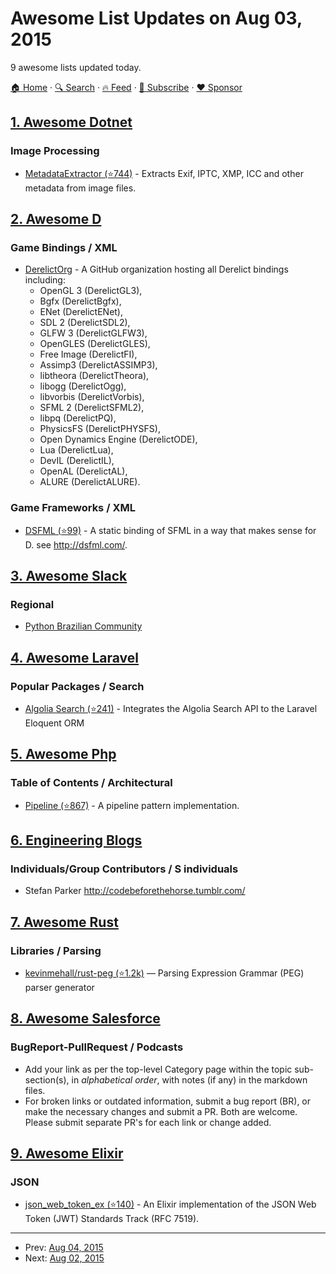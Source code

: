 # Awesome List Updates on Aug 03, 2015

9 awesome lists updated today.

[🏠 Home](/README.md) · [🔍 Search](https://www.trackawesomelist.com/search/) · [🔥 Feed](https://www.trackawesomelist.com/rss.xml) · [📮 Subscribe](https://trackawesomelist.us17.list-manage.com/subscribe?u=d2f0117aa829c83a63ec63c2f&id=36a103854c) · [❤️  Sponsor](https://github.com/sponsors/theowenyoung)



## [1. Awesome Dotnet](/content/quozd/awesome-dotnet/README.md)

### Image Processing

*   [MetadataExtractor (⭐744)](https://github.com/drewnoakes/metadata-extractor-dotnet) - Extracts Exif, IPTC, XMP, ICC and other metadata from image files.

## [2. Awesome D](/content/dlang-community/awesome-d/README.md)

### Game Bindings / XML

*   [DerelictOrg](https://github.com/DerelictOrg) - A GitHub organization hosting all Derelict bindings including:
    *   OpenGL 3 (DerelictGL3),
    *   Bgfx (DerelictBgfx),
    *   ENet (DerelictENet),
    *   SDL 2 (DerelictSDL2),
    *   GLFW 3 (DerelictGLFW3),
    *   OpenGLES (DerelictGLES),
    *   Free Image (DerelictFI),
    *   Assimp3 (DerelictASSIMP3),
    *   libtheora (DerelictTheora),
    *   libogg (DerelictOgg),
    *   libvorbis (DerelictVorbis),
    *   SFML 2 (DerelictSFML2),
    *   libpq (DerelictPQ),
    *   PhysicsFS (DerelictPHYSFS),
    *   Open Dynamics Engine (DerelictODE),
    *   Lua (DerelictLua),
    *   DevIL (DerelictIL),
    *   OpenAL (DerelictAL),
    *   ALURE (DerelictALURE).

### Game Frameworks / XML

*   [DSFML (⭐99)](https://github.com/Jebbs/DSFML) - A static binding of SFML in a way that makes sense for D. see <http://dsfml.com/>.

## [3. Awesome Slack](/content/filipelinhares/awesome-slack/README.md)

### Regional

*   [Python Brazilian Community](http://slack-pythonbrasil.herokuapp.com/)

## [4. Awesome Laravel](/content/chiraggude/awesome-laravel/README.md)

### Popular Packages / Search

*   [Algolia Search (⭐241)](https://github.com/algolia/algoliasearch-laravel) - Integrates the Algolia Search API to the Laravel Eloquent ORM

## [5. Awesome Php](/content/ziadoz/awesome-php/README.md)

### Table of Contents / Architectural

*   [Pipeline (⭐867)](https://github.com/thephpleague/pipeline) - A pipeline pattern implementation.

## [6. Engineering Blogs](/content/kilimchoi/engineering-blogs/README.md)

### Individuals/Group Contributors / S individuals

*   Stefan Parker <http://codebeforethehorse.tumblr.com/>

## [7. Awesome Rust](/content/rust-unofficial/awesome-rust/README.md)

### Libraries / Parsing

*   [kevinmehall/rust-peg (⭐1.2k)](https://github.com/kevinmehall/rust-peg) — Parsing Expression Grammar (PEG) parser generator

## [8. Awesome Salesforce](/content/mailtoharshit/awesome-salesforce/README.md)

### BugReport-PullRequest / Podcasts

*   Add your link as per the top-level Category page within the topic sub-section(s), in *alphabetical order*, with notes (if any) in the markdown files.
*   For broken links or outdated information, submit a bug report (BR), or make the necessary changes and submit a PR. Both are welcome. Please submit separate PR's for each link or change added.

## [9. Awesome Elixir](/content/h4cc/awesome-elixir/README.md)

### JSON

*   [json\_web\_token\_ex (⭐140)](https://github.com/garyf/json_web_token_ex) - An Elixir implementation of the JSON Web Token (JWT) Standards Track (RFC 7519).

---

- Prev: [Aug 04, 2015](/content/2015/08/04/README.md)
- Next: [Aug 02, 2015](/content/2015/08/02/README.md)